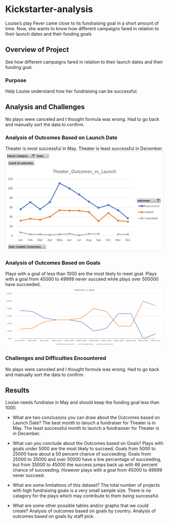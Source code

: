 # Kickstarter-analysis
Louise’s play Fever came close to its fundraising goal in a short amount of time. Now, she wants to know how different campaigns fared in relation to their launch dates and their funding goals

## Overview of Project
See how different campaigns fared in relation to their launch dates and their funding goal.

### Purpose
Help Louise understand how her fundraising can be successful.

## Analysis and Challenges
No plays were canceled and I thought formula was wrong.  Had to go back and manually sort the data to confirm.

### Analysis of Outcomes Based on Launch Date
Theater is most successful in May. Theater is least successful in December.
![Chart of outcomes based on launch date](https://github.com/joeapodaca/kickstarter-analysis/blob/main/Theater_Outcomes_vs_Launch.png?raw=true)

### Analysis of Outcomes Based on Goals
Plays with a goal of less than 1000 are the most likely to meet goal.  Plays with a goal from 45000 to 49999 never succeed while plays over 500000 have succeeded.
![Chart of outcomes based on goals](https://github.com/joeapodaca/kickstarter-analysis/blob/main/Outcomes_vs_Goals.png?raw=true)

### Challenges and Difficulties Encountered
No plays were canceled and I thought formula was wrong.  Had to go back and manually sort the data to confirm.

## Results
Louise needs fundraise in May and should keep the funding goal less than 1000.

- What are two conclusions you can draw about the Outcomes based on Launch Date?
The best month to lanuch a fundraiser for Theater is in May. The least successful month to launch a fundrasiser for Theater is in December.

- What can you conclude about the Outcomes based on Goals?
Plays with goals under 5000 are the most likely to succeed.  Goals from 5000 to 25000 have about a 50 percent chance of succeeding.  Goals from 25000 to 35000 and over 50000 have a low percentage of succeeding, but from 35000 to 45000 the success jumps back up with 66 percent chance of succeeding.  However plays with a goal from 45000 to 49999 never succeed.

- What are some limitations of this dataset?
The total number of projects with high fundraising goals is a very small sample size.  There is no catagory for the plays which may contribute to them being successful. 

- What are some other possible tables and/or graphs that we could create?
Analysis of outcomes based on goals by country.   Analysis of outcomes based on goals by staff pick.
